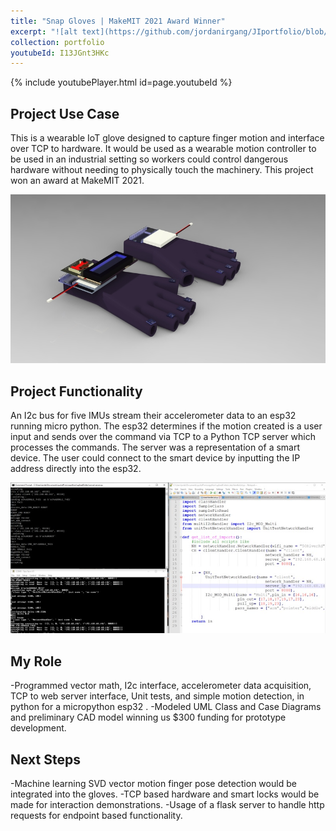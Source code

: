 ```yaml
---
title: "Snap Gloves | MakeMIT 2021 Award Winner"
excerpt: "![alt text](https://github.com/jordanirgang/JIportfolio/blob/master/images/snapglove.jpg?raw=true)<br/><br/>A wearable IoT glove designed to control dangerous industrial hardware."
collection: portfolio
youtubeId: I13JGnt3HKc
---
```


{% include youtubePlayer.html id=page.youtubeId %}
<br>
## Project Use Case 
This is a wearable IoT glove designed to capture finger motion and interface over TCP to hardware. It would be used as a wearable motion controller to be used in an industrial setting so workers could control dangerous hardware without needing to physically touch the machinery.
This project won an award at MakeMIT 2021.

![](https://github.com/jordanirgang/JIportfolio/blob/master/images/code2.jpg?raw=true)

## Project Functionality
An I2c bus for five IMUs stream their accelerometer data to an esp32 running micro python. The esp32 determines if the motion created is a user input and sends over the command via TCP to a Python TCP server which processes the commands. The server was a representation of a smart device. The user could connect to the smart device by inputting the IP address directly into the esp32.

![](https://github.com/jordanirgang/JIportfolio/blob/master/images/code.jpg?raw=true)

## My Role
-Programmed vector math, I2c interface, accelerometer data acquisition, TCP to web server interface, Unit tests, and simple motion detection, in python for a micropython esp32 .
-Modeled UML Class and Case Diagrams and preliminary CAD model winning us $300 funding for prototype development.

## Next Steps
-Machine learning SVD vector motion finger pose detection would be integrated into the gloves.
-TCP based hardware and smart locks would be made for interaction demonstrations.
-Usage of a flask server to handle http requests for endpoint based functionality.

